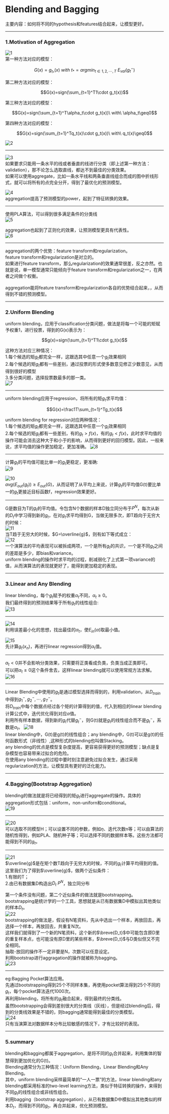 # Blending and Bagging
主要内容：如何将不同的hypothesis和features结合起来，让模型更好。<br>

---

### 1.Motivation of Aggregation
![1](https://github.com/makixi/MachineLearningNote/blob/master/MachineLearningTechniques/pic/7_1.png?raw=true)<br>
第一种方法对应的模型：

$$G(x)=g_{t_*}(x)\ with\ t_*=argmin_{t\in{1,2,\cdots,T}}\ E_{val}(g_t^-)$$

第二种方法对应的模型：

$$G(x)=sign(\sum_{t=1}^T1\cdot g_t(x))$$

第三种方法对应的模型：

$$G(x)=sign(\sum_{t=1}^T\alpha_t\cdot g_t(x))\ with\ \alpha_t\geq0$$

第四种方法对应的模型：

$$G(x)=sign(\sum_{t=1}^Tq_t(x)\cdot g_t(x))\ with\ q_t(x)\geq0$$

![2](https://github.com/makixi/MachineLearningNote/blob/master/MachineLearningTechniques/pic/7_2.png?raw=true)<br>

***

![3](https://github.com/makixi/MachineLearningNote/blob/master/MachineLearningTechniques/pic/7_3.png?raw=true)<br>
如果要求只能用一条水平的线或者垂直的线进行分类（即上述第一种方法：validation），那不论怎么选取直线，都达不到最佳的分类效果。<br>
如果可以使用aggregate，比如一条水平线和两条垂直线组合而成的图中折线形式，就可以将所有的点完全分开，得到了最优化的预测模型。<br>

![4](https://github.com/makixi/MachineLearningNote/blob/master/MachineLearningTechniques/pic/7_4.png?raw=true)<br>
aggregation提高了预测模型的power，起到了特征转换的效果。

***

使用PLA算法，可以得到很多满足条件的分类线<br>
![5](https://github.com/makixi/MachineLearningNote/blob/master/MachineLearningTechniques/pic/7_5.png?raw=true)<br>

aggregation也起到了正则化的效果，让预测模型更具有代表性。<br>
![6](https://github.com/makixi/MachineLearningNote/blob/master/MachineLearningTechniques/pic/7_6.png?raw=true)<br>

***

aggregation的两个优势：feature transform和regularization。<br>
feature transform和regularization是对立的。<br>
如果进行feature transform，那么regularization的效果通常很差，反之亦然。也就是说，单一模型通常只能倾向于feature transform和regularization之一，在两者之间做个权衡。<br>
<br>
aggregation能将feature transform和regularization各自的优势结合起来，，从而得到不错的预测模型。

---

### 2.Uniform Blending
uniform blending，应用于classification分类问题，做法是将每一个可能的矩赋予权重1，进行投票，得到的G(x)表示为：

$$g(x)=sign(\sum_{t=1}^T1\cdot g_t(x)$$

这种方法对应三种情况：<br>
1.每个候选的矩$g_t$都完全一样，这跟选其中任意一个$g_t$效果相同<br>
2.每个候选的矩$g_t$都有一些差别，通过投票的形式使多数意见修正少数意见，从而得到很好的模型<br>
3.多分类问题，选择投票数最多的那一类。<br>
![7](https://github.com/makixi/MachineLearningNote/blob/master/MachineLearningTechniques/pic/7_7.png?raw=true)<br>

***

uniform blending应用于regression，将所有的矩$g_t$求平均值：

$$G(x)=\frac1T\sum_{t=1}^Tg_t(x)$$

uniform blending for regression对应两种情况：<br>
1.每个候选的矩$g_t$都完全一样，这跟选其中任意一个$g_t$效果相同<br>
2.每个候选的矩$g_t$都有一些差别，有的$g_t>f(x)$，有的$g_t<f(x)$，此时求平均值的操作可能会消去这种大于和小于的影响，从而得到更好的回归模型。因此，一般来说，求平均值的操作更加稳定，更加准确。
![8](https://github.com/makixi/MachineLearningNote/blob/master/MachineLearningTechniques/pic/7_8.png?raw=true)<br>

***

计算$g_t$的平均值可能比单一的$g_t$更稳定，更准确:<br>
![9](https://github.com/makixi/MachineLearningNote/blob/master/MachineLearningTechniques/pic/7_9.png?raw=true)<br>

![10](https://github.com/makixi/MachineLearningNote/blob/master/MachineLearningTechniques/pic/7_10.png?raw=true)<br>
$avg(E_{out}(g_t))\geq E_{out}(G)$，从而证明了从平均上来说，计算$g_t$的平均值G(t)要比单一的$g_t$更接近目标函数f，regression效果更好。

***

G是数目为T的$g_t$的平均值。令包含N个数据的样本D独立同分布于$P^N$，每次从新的$D_t$中学习得到新的$g_t$，在对$g_t$求平均得到G，当做无限多次，即T趋向于无穷大的时候：<br>
![11](https://github.com/makixi/MachineLearningNote/blob/master/MachineLearningTechniques/pic/7_11.png?raw=true)<br>
当T趋于无穷大的时候，$G=\overline{g}$，则有如下等式成立：<br>
![12](https://github.com/makixi/MachineLearningNote/blob/master/MachineLearningTechniques/pic/7_12.png?raw=true)<br>
一个演算法的平均表现可以被拆成两项，一个是所有$g_t$的共识，一个是不同$g_t$之间的差距是多少，即bias和variance。<br>
uniform blending的操作时求平均的过程，削减弱化了上式第一项variance的值，从而演算法的表现就更好了，能得到更加稳定的表现。

---

### 3.Linear and Any Blending
linear blending，每个$g_t$赋予的权重$\alpha_t$不同，$\alpha_t\geq0$。<br>
我们最终得到的预测结果等于所有$g_t$的线性组合:<br>
![13](https://github.com/makixi/MachineLearningNote/blob/master/MachineLearningTechniques/pic/7_13.png?raw=true)<br>

***

![14](https://github.com/makixi/MachineLearningNote/blob/master/MachineLearningTechniques/pic/7_14.png?raw=true)<br>
利用误差最小化的思想，找出最佳的$\alpha_t$，使$E_{in}(\alpha)$取最小值。<br>

![15](https://github.com/makixi/MachineLearningNote/blob/master/MachineLearningTechniques/pic/7_15.png?raw=true)<br>
先计算$g_t(x_n)$，再进行linear regression得到$\alpha_t$值。<br>

***

$\alpha_t<0$并不会影响分类效果，只需要将正类看成负类，负类当成正类即可。<br>
可以把$\alpha_t\geq0$这个条件舍去，这样linear blending就可以使用常规方法求解。<br>
![16](https://github.com/makixi/MachineLearningNote/blob/master/MachineLearningTechniques/pic/7_16.png?raw=true)<br>

***

Linear Blending中使用的$g_t$是通过模型选择而得到的，利用validation，从$D_{train}$中得到$g_1^-,g_2^-,\cdots,g_T^-$。<br>
将$D_{train}$中每个数据点经过各个矩的计算得到的值，代入到相应的linear blending计算公式中，迭代优化得到对应$\alpha$值。<br>
利用所有样本数据，得到新的$g_t$代替$g_t^-$，则G(t)就是$g_t$的线性组合而不是$g_t^-$，系数是$\alpha_t$。
![18](https://github.com/makixi/MachineLearningNote/blob/master/MachineLearningTechniques/pic/7_18.png?raw=true)<br>
linear blending中，G(t)是g(t)的线性组合；any blending中，G(t)可以是g(t)的任何函数形式（非线性）,这种形式的blending也叫做Stacking。<br>
any blending的优点是模型复杂度提高，更容易获得更好的预测模型；缺点是复杂模型也容易带来过拟合的危险。<br>
在使用any blending的过程中要时刻注意避免过拟合发生，通过采用regularization的方法，让模型具有更好的泛化能力。

---

### 4.Bagging(Bootstrap Aggregation)
blending的做法就是将已经得到的矩$g_t$进行aggregate的操作。具体的aggregation形式包括：uniform，non-uniforn和conditional。<br>
![19](https://github.com/makixi/MachineLearningNote/blob/master/MachineLearningTechniques/pic/7_19.png?raw=true)<br>

***

![20](https://github.com/makixi/MachineLearningNote/blob/master/MachineLearningTechniques/pic/7_20.png?raw=true)<br>
可以选取不同模型H；可以设置不同的参数，例如$\eta$、迭代次数n等；可以由算法的随机性得到，例如PLA、随机种子等；可以选择不同的数据样本等。这些方法都可能得到不同的$g_t$。

***

![21](https://github.com/makixi/MachineLearningNote/blob/master/MachineLearningTechniques/pic/7_21.png?raw=true)<br>
$\overline{g}$是在矩个数T趋向于无穷大的时候，不同的$g_t$计算平均得到的值。<br>
这里我们为了得到$\overline{g}$，做两个近似条件：<br>
1.有限的T；<br>
2.由已有数据集D构造出$D_t~P^N$，独立同分布<br>

第一个条件没有问题，第二个近似条件的做法就是bootstrapping。<br>
bootstrapping是统计学的一个工具，思想就是从已有数据集D中模拟出其他类似的样本$D_t$。<br>
![22](https://github.com/makixi/MachineLearningNote/blob/master/MachineLearningTechniques/pic/7_22.png?raw=true)<br>
bootstrapping的做法是，假设有N笔资料，先从中选出一个样本，再放回去，再选择一个样本，再放回去，共重复N次。<br>
这样我们就得到了一个新的N笔资料，这个新的$\breve{D_t}$中可能包含原D里的重复样本点，也可能没有原D里的某些样本，$\breve{D_t}$与D类似但又不完全相同。<br>
抽取-放回的操作不一定非要是N，次数可以任意设定。<br>
利用bootstrap进行aggragation的操作就被称为bagging。<br>
![23](https://github.com/makixi/MachineLearningNote/blob/master/MachineLearningTechniques/pic/7_23.png?raw=true)<br>

***

eg:Bagging Pocket算法应用。<br>
先通过bootstrapping得到25个不同样本集，再使用pocket算法得到25个不同的$g_t$，每个pocket算法迭代1000次。<br>
再利用blending，将所有的$g_t$融合起来，得到最终的分类线。<br>
虽然bootstrapping会得到差别很大的分类线（灰线），但是经过blending后，得到的分类线效果是不错的，则bagging通常能得到最佳的分类模型。<br>
![24](https://github.com/makixi/MachineLearningNote/blob/master/MachineLearningTechniques/pic/7_24.png?raw=true)<br>
只有当演算法对数据样本分布比较敏感的情况下，才有比较好的表现。

---

### 5.summary 
blending和bagging都属于aggregation，是将不同的$g_t$合并起来，利用集体的智慧得到更加优化的G(t)。<br>
Blending通常分为三种情况：Uniform Blending，Linear Blending和Any Blending。<br>
其中，uniform blending采样最简单的“一人一票”的方法，linear blending和any blending都采用标准的two-level learning方法，类似于特征转换的操作，来得到不同$g_t$的线性组合或非线性组合。<br>
利用bagging（bootstrap aggregation），从已有数据集D中模拟出其他类似的样本$D_t$，而得到不同的$g_t$，再合并起来，优化预测模型。<br>